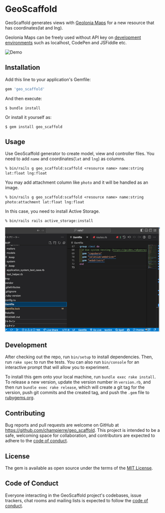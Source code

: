 # GeoScaffold

GeoScaffold generates views with [Geolonia Maps](https://geolonia.com/maps-dev/) for a new resource that has coordinates(lat and lng).

Geolonia Maps can be freely used without API key on [development environments](https://docs.geolonia.com/tutorial/002/#%E9%96%8B%E7%99%BA%E7%92%B0%E5%A2%83%E3%81%A7%E3%81%AE%E5%88%A9%E7%94%A8%E3%81%AB%E3%81%A4%E3%81%84%E3%81%A6) such as localhost, CodePen and JSFiddle etc.

![Demo](geo_scaffold.gif)

## Installation

Add this line to your application's Gemfile:

```ruby
gem 'geo_scaffold'
```

And then execute:

    $ bundle install

Or install it yourself as:

    $ gem install geo_scaffold

## Usage

Use GeoScaffold generator to create model, view and controller files.
You need to add `name` and coordinates(`lat` and `lng`) as columns.

```
% bin/rails g geo_scaffold:scaffold <resource name> name:string lat:float lng:float
```

You may add attachment column like `photo` and it will be handled as an image.

```
% bin/rails g geo_scaffold:scaffold <resource name> name:string photo:attachment lat:float lng:float 
```

In this case, you need to install Active Storage.

```
% bin/rails rails active_storage:install
```

![Demo](install_geo_scaffold.gif)

## Development

After checking out the repo, run `bin/setup` to install dependencies. Then, run `rake spec` to run the tests. You can also run `bin/console` for an interactive prompt that will allow you to experiment.

To install this gem onto your local machine, run `bundle exec rake install`. To release a new version, update the version number in `version.rb`, and then run `bundle exec rake release`, which will create a git tag for the version, push git commits and the created tag, and push the `.gem` file to [rubygems.org](https://rubygems.org).

## Contributing

Bug reports and pull requests are welcome on GitHub at https://github.com/champierre/geo_scaffold. This project is intended to be a safe, welcoming space for collaboration, and contributors are expected to adhere to the [code of conduct](https://github.com/champierre/geo_scaffold/blob/master/CODE_OF_CONDUCT.md).

## License

The gem is available as open source under the terms of the [MIT License](https://opensource.org/licenses/MIT).

## Code of Conduct

Everyone interacting in the GeoScaffold project's codebases, issue trackers, chat rooms and mailing lists is expected to follow the [code of conduct](https://github.com/champierre/geo_scaffold/blob/master/CODE_OF_CONDUCT.md).
